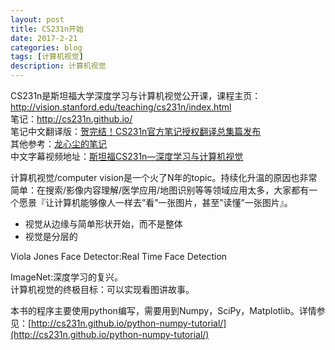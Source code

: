 ```yaml
---
layout: post
title: CS231n开始
date: 2017-2-21
categories: blog
tags: [计算机视觉]
description: 计算机视觉
---
```


CS231n是斯坦福大学深度学习与计算机视觉公开课，课程主页：http://vision.stanford.edu/teaching/cs231n/index.html          
笔记：http://cs231n.github.io/            
笔记中文翻译版：[贺完结！CS231n官方笔记授权翻译总集篇发布](https://zhuanlan.zhihu.com/p/21930884)          
其他参考：[龙心尘的笔记](http://blog.csdn.net/longxinchen_ml/article/category/5969883)            
中文字幕视频地址：[斯坦福CS231n—深度学习与计算机视觉](http://study.163.com/course/courseMain.htm?courseId=1003223001)   

计算机视觉/computer vision是一个火了N年的topic。持续化升温的原因也非常简单：在搜索/影像内容理解/医学应用/地图识别等等领域应用太多，大家都有一个愿景『让计算机能够像人一样去”看”一张图片，甚至”读懂”一张图片』。

- 视觉从边缘与简单形状开始，而不是整体         
- 视觉是分层的

Viola Jones Face Detector:Real Time Face Detection    

ImageNet:深度学习的复兴。        
计算机视觉的终极目标：可以实现看图讲故事。         

本书的程序主要使用python编写，需要用到Numpy，SciPy，Matplotlib。详情参见：[http://cs231n.github.io/python-numpy-tutorial/](http://cs231n.github.io/python-numpy-tutorial/)



